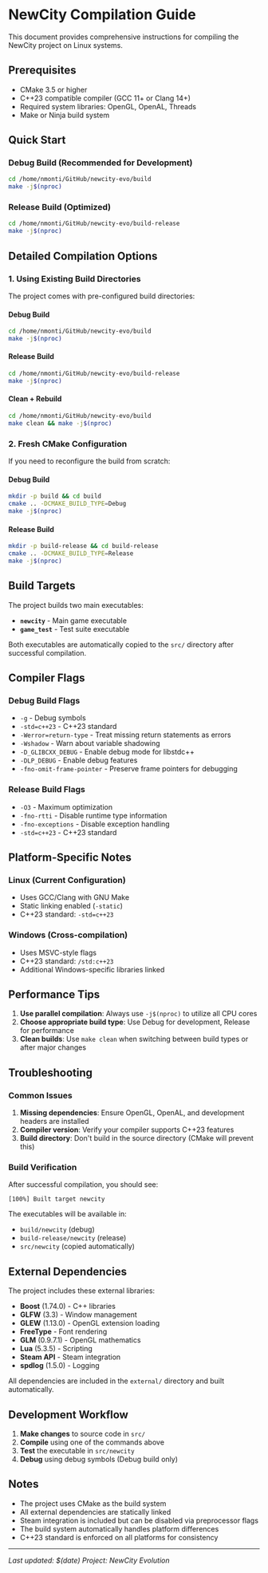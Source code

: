# NewCity Compilation Guide

This document provides comprehensive instructions for compiling the NewCity project on Linux systems.

## Prerequisites

- CMake 3.5 or higher
- C++23 compatible compiler (GCC 11+ or Clang 14+)
- Required system libraries: OpenGL, OpenAL, Threads
- Make or Ninja build system

## Quick Start

### Debug Build (Recommended for Development)
```bash
cd /home/nmonti/GitHub/newcity-evo/build
make -j$(nproc)
```

### Release Build (Optimized)
```bash
cd /home/nmonti/GitHub/newcity-evo/build-release
make -j$(nproc)
```

## Detailed Compilation Options

### 1. Using Existing Build Directories

The project comes with pre-configured build directories:

#### Debug Build
```bash
cd /home/nmonti/GitHub/newcity-evo/build
make -j$(nproc)
```

#### Release Build
```bash
cd /home/nmonti/GitHub/newcity-evo/build-release
make -j$(nproc)
```

#### Clean + Rebuild
```bash
cd /home/nmonti/GitHub/newcity-evo/build
make clean && make -j$(nproc)
```

### 2. Fresh CMake Configuration

If you need to reconfigure the build from scratch:

#### Debug Build
```bash
mkdir -p build && cd build
cmake .. -DCMAKE_BUILD_TYPE=Debug
make -j$(nproc)
```

#### Release Build
```bash
mkdir -p build-release && cd build-release
cmake .. -DCMAKE_BUILD_TYPE=Release
make -j$(nproc)
```

## Build Targets

The project builds two main executables:

- **`newcity`** - Main game executable
- **`game_test`** - Test suite executable

Both executables are automatically copied to the `src/` directory after successful compilation.

## Compiler Flags

### Debug Build Flags
- `-g` - Debug symbols
- `-std=c++23` - C++23 standard
- `-Werror=return-type` - Treat missing return statements as errors
- `-Wshadow` - Warn about variable shadowing
- `-D_GLIBCXX_DEBUG` - Enable debug mode for libstdc++
- `-DLP_DEBUG` - Enable debug features
- `-fno-omit-frame-pointer` - Preserve frame pointers for debugging

### Release Build Flags
- `-O3` - Maximum optimization
- `-fno-rtti` - Disable runtime type information
- `-fno-exceptions` - Disable exception handling
- `-std=c++23` - C++23 standard

## Platform-Specific Notes

### Linux (Current Configuration)
- Uses GCC/Clang with GNU Make
- Static linking enabled (`-static`)
- C++23 standard: `-std=c++23`

### Windows (Cross-compilation)
- Uses MSVC-style flags
- C++23 standard: `/std:c++23`
- Additional Windows-specific libraries linked

## Performance Tips

1. **Use parallel compilation**: Always use `-j$(nproc)` to utilize all CPU cores
2. **Choose appropriate build type**: Use Debug for development, Release for performance
3. **Clean builds**: Use `make clean` when switching between build types or after major changes

## Troubleshooting

### Common Issues

1. **Missing dependencies**: Ensure OpenGL, OpenAL, and development headers are installed
2. **Compiler version**: Verify your compiler supports C++23 features
3. **Build directory**: Don't build in the source directory (CMake will prevent this)

### Build Verification

After successful compilation, you should see:
```
[100%] Built target newcity
```

The executables will be available in:
- `build/newcity` (debug)
- `build-release/newcity` (release)
- `src/newcity` (copied automatically)

## External Dependencies

The project includes these external libraries:
- **Boost** (1.74.0) - C++ libraries
- **GLFW** (3.3) - Window management
- **GLEW** (1.13.0) - OpenGL extension loading
- **FreeType** - Font rendering
- **GLM** (0.9.7.1) - OpenGL mathematics
- **Lua** (5.3.5) - Scripting
- **Steam API** - Steam integration
- **spdlog** (1.5.0) - Logging

All dependencies are included in the `external/` directory and built automatically.

## Development Workflow

1. **Make changes** to source code in `src/`
2. **Compile** using one of the commands above
3. **Test** the executable in `src/newcity`
4. **Debug** using debug symbols (Debug build only)

## Notes

- The project uses CMake as the build system
- All external dependencies are statically linked
- Steam integration is included but can be disabled via preprocessor flags
- The build system automatically handles platform differences
- C++23 standard is enforced on all platforms for consistency

---

*Last updated: $(date)*
*Project: NewCity Evolution*
